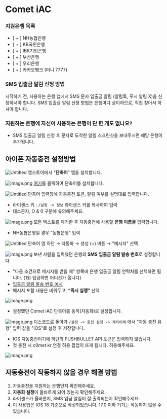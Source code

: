 # Comet iAC

### 지원은행 목록
- [ + ] NH농협은행
- [ + ] KB국민은행
- [ + ] IBK기업은행
- [ + ] 부산은행
- [ + ] 우리은행
- [ + ] 카카오뱅크 (미니 7777)

### SMS 입출금 알림 신청 방법
시작하기 전, 사용하는 은행 앱에서 SMS 문자 입출금 알림 (알림톡, 푸시 알림 X)을 신청하셔야 합니다.
SMS 입출금 알림 신청 방법은 은행마다 상이하므로, 직접 찾아서 하셔야 합니다.

### 지원하는 은행에 자신이 사용하는 은행이 단 한 개도 없나요?
- SMS 입출금 알림 신청 후 문자로 도착한 알림 스크린샷을 보내주시면 해당 은행이 추가됩니다.

## 아이폰 자동충전 설정방법

![Untitled](images/1.png)
앱스토어에서 “**단축어**” 앱을 설치합니다.

![image.png](images/2.png)
[여기](https://www.icloud.com/shortcuts/c39fef4d9b014b6396d1dea9c9c0ed9a)를 클릭하여 단축어를 설치합니다.

![Untitled](images/3.png)
단축어 입력창에 자동충전 토큰, 알림 여부를 설명대로 입력합니다.
- 라이센스 키 : `/설정 -> 정보` 라이센스 키를 복사하여 입력
- 대소문자, O & 0 구분에 유의해주세요.

![image.png](images/4.png)
모든 텍스트를 제거한 후 자동충전에 사용할 **은행 이름을** 입력합니다.
- NH농협은행일 경우 “농협은행” 입력

![Untitled](images/5.png)
단축어 앱 하단 → 자동화  → 생성 (+) 버튼 → "메시지" 선택

![image.png](images/6.png)
보낸 사람을 입력했던 은행의 **SMS** **입출금 알림 발송 번호**로 설정합니다.
- "다음 조건으로 메시지를 받을 때" 항목에 은행 입출금 알림 연락처를 선택하면 됩니다. (1원 입금하면 어디선가 옵니다)
- [입출금 알림 발송 번호 예시](https://imgur.com/a/sms-1588-2100-UiAHJQs)
- 메시지 포함 내용은 비워두고, **“즉시 실행”** 선택

![image.png](images/image.png)
- 설정했던 Comet iAC 단축어를 동작(자동화)로 설정합니다.

![image.png](images/8.png)
디스코드로 돌아가 `/설정 -> 충전 설정 -> 계좌이체` 에서
"자동 충전 유형" 입력 값을 "IOS"로 설정 후 저장합니다.
- IOS 자동충전이기에 하단의 PUSHBULLET API 토큰은 입력하지 않습니다.
- 첫 충전 시 c0met.kr 연결 허용 팝업이 뜨게 됩니다. 허용해주세요.

![image.png](images/8.png)
## 자동충전이 작동하지 않을 경우 해결 방법
1. 자동충전을 지원하는 은행인지 확인해주세요.
2. **자동화 설정**이 올바르게 되어 있는지 확인해주세요.
3. 라이센스가 올바른지, SMS 입금 알림이 잘 출력되는지 확인해주세요.
4. 이 사용법은 IOS 18 기준으로 작성되었습니다. 17.0 이하 기기는 작동하지 않을 수 있습니다.
